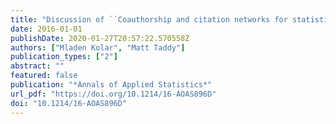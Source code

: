 ```yaml
---
title: "Discussion of ``Coauthorship and citation networks for statisticians''"
date: 2016-01-01
publishDate: 2020-01-27T20:57:22.570558Z
authors: ["Mladen Kolar", "Matt Taddy"]
publication_types: ["2"]
abstract: ""
featured: false
publication: "*Annals of Applied Statistics*"
url_pdf: "https://doi.org/10.1214/16-AOAS896D"
doi: "10.1214/16-AOAS896D"
---
```

